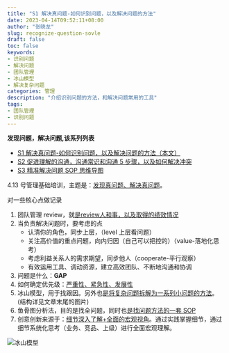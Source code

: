 ```yaml
---
title: "S1 解决真问题-如何识别问题，以及解决问题的方法"
date: 2023-04-14T09:52:11+08:00
author: "张晓龙"
slug: recognize-question-sovle
draft: false
toc: false
keywords: 
- 识别问题
- 解决问题
- 团队管理
- 冰山模型
- 解决复杂问题
categories: 管理
description: "介绍识别问题的方法，和解决问题常用的工具"
tags: 
- 团队管理
- 识别问题
---
```


**发现问题，解决问题,该系列列表**

- [S1 解决真问题-如何识别问题，以及解决问题的方法（本文）]()
- [S2 促进理解的沟通，沟通常识和沟通 5 步骤，以及如何解决冲突](/cn/2023/04/25/good-communication-and-solve-conflict/)
- [S3 精准解决问题 SOP 思维导图](/cn/2023/04/25/s3-solve-question-with-xmind/)

4.13 号管理基础培训，主题是：<u>发现真问题、解决真问题</u>。

对一些核心点做记录

1. 团队管理 review，就<u>是review人和事，以及取得的绩效情况</u>
2. 当负责解决问题时，要考虑的点
    - 认清你的角色，同步上层，（level 上层看问题）
    - 关注高价值的重点问题，向内归因（自己可以把控的）（value-落地化思考）
    - 考虑利益关系人的需求期望，同步他人（cooperate-平行观察）
    - 有效运用工具、调动资源，建立高效团队、不断地沟通和协调
3. 问题是什么：**GAP**
4. 如何确定优先级：<u>严重性、紧急性、发展性</u>
5. 冰山模型，用于找跟因。另外也<u>是将复杂问题拆解为一系列小问题的方法</u>。(结构详见文章末尾的图片)
6. 鱼骨图分析法，目的是找全问题，同时也<u>是找问题方法的一套 SOP</u>
7. 创意创新来源于：<u>细节深入了解+全面的宏观视角</u>。通过实践掌握细节，通过细节系统化思考（业务、竞品、上级）进行全面宏观理解。

![冰山模型](https://media.techwhims.com/techwhims/wechatimg468.jpeg?x-oss-process=style/origin)